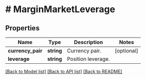 # # MarginMarketLeverage

## Properties

Name | Type | Description | Notes
------------ | ------------- | ------------- | -------------
**currency_pair** | **string** | Currency pair. | [optional] 
**leverage** | **string** | Position leverage. | 

[[Back to Model list]](../../README.md#documentation-for-models) [[Back to API list]](../../README.md#documentation-for-api-endpoints) [[Back to README]](../../README.md)
